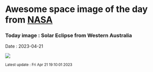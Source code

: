 
# Awesome space image of the day from [NASA](https://api.nasa.gov/)

### Today image : Solar Eclipse from Western Australia
Date : 2023-04-21

![](https://apod.nasa.gov/apod/image/2304/PSX_20230420_140324h1024.jpg)

<small>Latest update : Fri Apr 21 19:10:01 2023</small>
        